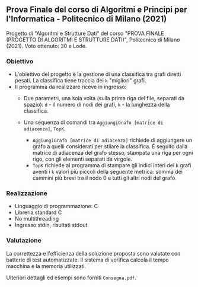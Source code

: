 ## Prova Finale del corso di Algoritmi e Principi per l'Informatica - Politecnico di Milano (2021)
Progetto di "Algoritmi e Strutture Dati" del corso "PROVA FINALE (PROGETTO DI ALGORITMI E STRUTTURE DATI)", Politecnico di Milano (2021). Voto ottenuto: 30 e Lode.

### Obiettivo
- L'obiettivo del progetto è la gestione di una classifica tra grafi diretti pesati. La classifica tiene traccia dei `k` "migliori" grafi.
- Il programma da realizzare riceve in ingresso:
    - Due parametri, una sola volta (sulla prima riga del file, separati da spazio): `d` - il numero di nodi dei grafi, `k` - la lunghezza della classifica.
    - Una sequenza di comandi tra `AggiungiGrafo [matrice di adiacenza]`, `TopK`.
  
        - `AggiungiGrafo [matrice di adiacenza]` richiede di aggiungere un grafo a quelli considerati per stilare la classifica. È seguito dalla matrice di adiacenza del grafo stesso, stampata una riga per ogni rigo, con gli elementi separati da virgole.
        - `TopK` richiede al programma di stampare gli indici interi dei `k` grafi aventi i `k` valori più piccoli della seguente metrica: somma dei cammini più brevi tra il nodo 0 e tutti gli altri nodi del grafo.

### Realizzazione
- Linguaggio di programmazione: C
- Libreria standard C
- No multithreading
- Ingresso stdin, risultati stdout

### Valutazione
La correttezza e l'efficienza della soluzione proposta sono valutate con batterie di test automatizzate. Il sistema di verifica calcola il tempo macchina e la memoria utilizzati.

Ulteriori dettagli ed esempi sono forniti `Consegna.pdf`.
